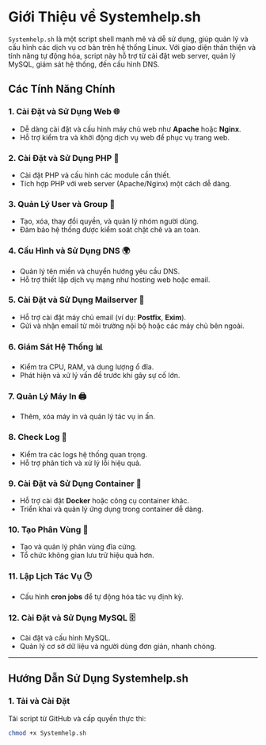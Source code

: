 # **Giới Thiệu về Systemhelp.sh**

`Systemhelp.sh` là một script shell mạnh mẽ và dễ sử dụng, giúp quản lý và cấu hình các dịch vụ cơ bản trên hệ thống Linux. Với giao diện thân thiện và tính năng tự động hóa, script này hỗ trợ từ cài đặt web server, quản lý MySQL, giám sát hệ thống, đến cấu hình DNS. 

## **Các Tính Năng Chính**

### **1. Cài Đặt và Sử Dụng Web 🌐**
- Dễ dàng cài đặt và cấu hình máy chủ web như **Apache** hoặc **Nginx**.
- Hỗ trợ kiểm tra và khởi động dịch vụ web để phục vụ trang web.

### **2. Cài Đặt và Sử Dụng PHP 🔧**
- Cài đặt PHP và cấu hình các module cần thiết.
- Tích hợp PHP với web server (Apache/Nginx) một cách dễ dàng.

### **3. Quản Lý User và Group 👥**
- Tạo, xóa, thay đổi quyền, và quản lý nhóm người dùng.
- Đảm bảo hệ thống được kiểm soát chặt chẽ và an toàn.

### **4. Cấu Hình và Sử Dụng DNS 🌍**
- Quản lý tên miền và chuyển hướng yêu cầu DNS.
- Hỗ trợ thiết lập dịch vụ mạng như hosting web hoặc email.

### **5. Cài Đặt và Sử Dụng Mailserver 📧**
- Hỗ trợ cài đặt máy chủ email (ví dụ: **Postfix**, **Exim**).
- Gửi và nhận email từ môi trường nội bộ hoặc các máy chủ bên ngoài.

### **6. Giám Sát Hệ Thống 📊**
- Kiểm tra CPU, RAM, và dung lượng ổ đĩa.
- Phát hiện và xử lý vấn đề trước khi gây sự cố lớn.

### **7. Quản Lý Máy In 🖨️**
- Thêm, xóa máy in và quản lý tác vụ in ấn.

### **8. Check Log 📂**
- Kiểm tra các logs hệ thống quan trọng.
- Hỗ trợ phân tích và xử lý lỗi hiệu quả.

### **9. Cài Đặt và Sử Dụng Container 🐳**
- Hỗ trợ cài đặt **Docker** hoặc công cụ container khác.
- Triển khai và quản lý ứng dụng trong container dễ dàng.

### **10. Tạo Phân Vùng 💾**
- Tạo và quản lý phân vùng đĩa cứng.
- Tổ chức không gian lưu trữ hiệu quả hơn.

### **11. Lập Lịch Tác Vụ 🕒**
- Cấu hình **cron jobs** để tự động hóa tác vụ định kỳ.

### **12. Cài Đặt và Sử Dụng MySQL 🗄️**
- Cài đặt và cấu hình MySQL.
- Quản lý cơ sở dữ liệu và người dùng đơn giản, nhanh chóng.

---

## **Hướng Dẫn Sử Dụng Systemhelp.sh**

### **1. Tải và Cài Đặt**
Tải script từ GitHub và cấp quyền thực thi:
```bash
chmod +x Systemhelp.sh
